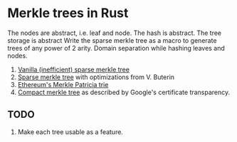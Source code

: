 # Merkle trees in Rust

The nodes are abstract, i.e. leaf and node. The hash is abstract. The tree storage is abstract
Write the sparse merkle tree as a macro to generate trees of any power of 2 arity.
Domain separation while hashing leaves and nodes.

1. [Vanilla (inefficient) sparse merkle tree](./src/vanilla_sparse_merkle_tree.rs)
1. [Sparse merkle tree](./src/sparse_merkle_tree.rs) with optimizations from V. Buterin  
1. [Ethereum's Merkle Patricia trie](./src/merkle_patricia_trie.rs)
1. [Compact merkle tree](./src/compact_merkle_tree.rs) as described by Google's certificate transparency.

## TODO
1. Make each tree usable as a feature.